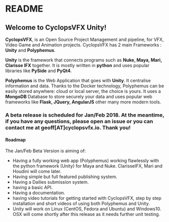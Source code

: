 # README #

## Welcome to CyclopsVFX Unity! ##


**CyclopsVFX**, is an Open Source Project Management and pipeline, for VFX, Video Game and Animation projects. CyclopsVFX has 2 main Frameworks : **Unity** and **Polyphemus**.

**Unity** is the framework that connects programs such as **Nuke, Maya, Mari, Clarisse IFX** together. It is mostly written in **python** and uses popular libraries like **PySide** and **PyQt4**.

**Polyphemus** is the Web Application that goes with **Unity**. It centralise information and data. Thanks to the Docker technology, Polyphemus can be easily stored anywhere: cloud or local server, the choice is yours. 
It uses a **MongoDB** Database to store securely your data and uses popular web frameworks like **Flask, JQuery, AngularJS** other many more modern tools.

### A beta release is scheduled for Jan/Feb 2018. At the meantime, if you have any questions, please open an issue or you can contact me at geoff[AT]cyclopsvfx.io. Thank you! ###
#### Roadmap ####

The Jan/Feb Beta Version is aiming of:

- Having a fully working web app (Polyphemus) working flawlessly with the python framework (Unity) for Maya and Nuke. ClarisseIFX, Mari and Houdini will come later.
- Having simple but full featured publishing system.
- Having a Dailies submission system.
- having a basic API.
- Having a documentation.
- having video tutorials for getting started with CyclopsVFX, step by step installation and short videos of using both Polyphemus and Unity.
- Unity will work on Linux (CentOS, Fedora and Ubuntu) and Windows10. OSX will come shortly after this release as it needs further unit testing.
